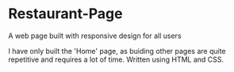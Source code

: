 # Restaurant-Page
A web page built with responsive design for all users

I have only built the 'Home' page, as buiding other pages are quite repetitive and requires a lot of time.
Written using HTML and CSS.
